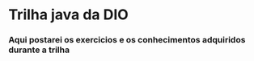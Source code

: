 # Trilha java da DIO
### Aqui postarei os exercicios e os conhecimentos adquiridos durante a trilha
